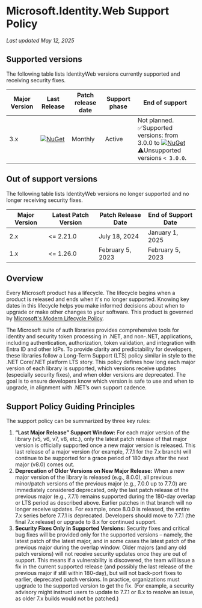 # Microsoft.Identity.Web Support Policy

_Last updated May 12, 2025_

## Supported versions
The following table lists IdentityWeb versions currently supported and receiving security fixes.

| Major Version | Last Release | Patch release date  | Support phase|End of support |
| --------------|--------------|--------|------------|--------|
| 3.x           | [![NuGet](https://img.shields.io/nuget/v/Microsoft.Identity.Web.svg?style=flat-square&label=nuget&colorB=00b200)](https://www.nuget.org/packages/Microsoft.Identity.Web/)   |Monthly| Active | Not planned.<br/>✅Supported versions: from 3.0.0 to [![NuGet](https://img.shields.io/nuget/v/Microsoft.Identity.Web.svg?style=flat-square&label=nuget&colorB=00b200)](https://www.nuget.org/packages/Microsoft.Identity.Web/)<br/>⚠️Unsupported versions `< 3.0.0`.|

## Out of support versions
The following table lists IdentityWeb versions no longer supported and no longer receiving security fixes.

| Major Version | Latest Patch Version| Patch Release Date | End of Support Date|
| --------------|--------------|--------|--------|
| 2.x           | <= 2.21.0      |  July 18, 2024      | January 1, 2025 |
| 1.x           | <= 1.26.0      | February 5, 2023       | February 5, 2023|

## Overview

Every Microsoft product has a lifecycle. The lifecycle begins when a product is released and ends when it's no longer supported. Knowing key dates in this lifecycle helps you make informed decisions about when to upgrade or make other changes to your software. This product is governed by [Microsoft's Modern Lifecycle Policy](https://learn.microsoft.com/en-us/lifecycle/policies/modern).

The Microsoft suite of auth libraries provides comprehensive tools for identity and security token processing in .NET, and non-.NET, applications, including authentication, authorization, token validation, and integration with Entra ID and other IdPs. To provide clarity and predictability for developers, these libraries follow a Long-Term Support (LTS) policy similar in style to the .NET Core/.NET platform LTS story. This policy defines how long each major version of each library is supported, which versions receive updates (especially security fixes), and when older versions are deprecated. The goal is to ensure developers know which version is safe to use and when to upgrade, in alignment with .NET’s own support cadence.

## Support Policy Guiding Principles
The support policy can be summarized by three key rules:
1. **“Last Major Release” Support Window:** For each major version of the library (v5, v6, v7, v8, etc.), only the latest patch release of that major version is officially supported once a new major version is released. This last release of a major version (for example, 7.7.1 for the 7.x branch) will continue to be supported for a grace period of 180 days after the next major (v8.0) comes out.
2. **Deprecation of Older Versions on New Major Release:** When a new major version of the library is released (e.g., 8.0.0), all previous minor/patch versions of the previous major (e.g., 7.0.0 up to 7.7.0) are immediately considered deprecated, only the last patch release of the previous major (e.g., 7.7.1) remains supported during the 180-day overlap or LTS period as described above. Earlier patches in that branch will no longer receive updates. For example, once 8.0.0 is released, the entire 7.x series before 7.7.1 is deprecated. Developers should move to 7.7.1 (the final 7.x release) or upgrade to 8.x for continued support.
3. **Security Fixes Only in Supported Versions:** Security fixes and critical bug fixes will be provided only for the supported versions – namely, the latest patch of the latest major, and in some cases the latest patch of the previous major during the overlap window. Older majors (and any old patch versions) will not receive security updates once they are out of support. This means if a vulnerability is discovered, the team will issue a fix in the current supported release (and possibly the last release of the previous major if still within 180-day), but will not back-port fixes to earlier, deprecated patch versions. In practice, organizations must upgrade to the supported version to get the fix. (For example, a security advisory might instruct users to update to 7.7.1 or 8.x to resolve an issue, as older 7.x builds would not be patched.)
